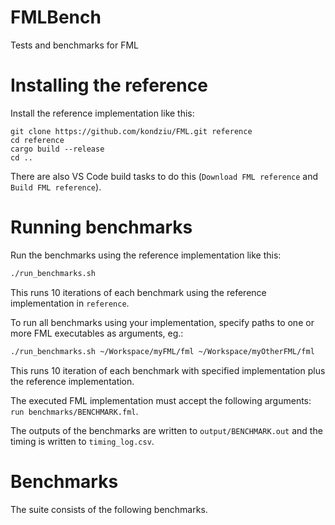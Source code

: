 # FMLBench
Tests and benchmarks for FML

# Installing the reference

Install the reference implementation like this:

```
git clone https://github.com/kondziu/FML.git reference
cd reference
cargo build --release
cd ..
```

There are also VS Code build tasks to do this (`Download FML reference` and `Build FML reference`).

# Running benchmarks

Run the benchmarks using the reference implementation like this:

```bash
./run_benchmarks.sh
```

This runs 10 iterations of each benchmark using the reference implementation in `reference`.

To run all benchmarks using your implementation, specify paths to one or more FML executables as arguments, eg.:

```bash
./run_benchmarks.sh ~/Workspace/myFML/fml ~/Workspace/myOtherFML/fml
```

This runs 10 iteration of each benchmark with specified implementation plus the reference implementation.

The executed FML implementation must accept the following arguments: `run benchmarks/BENCHMARK.fml`.

The outputs of the benchmarks are written to `output/BENCHMARK.out` and the timing is written to `timing_log.csv`.

# Benchmarks

The suite consists of the following benchmarks.

